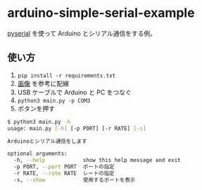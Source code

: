 # arduino-simple-serial-example

[pyserial](https://pypi.org/project/pyserial/) を使って Arduino とシリアル通信をする例。

## 使い方

1. `pip install -r requirements.txt`
2. [画像](arduino/wiring.jpg) を参考に配線
3. USB ケーブルで Arduino と PC をつなぐ
4. `python3 main.py -p COM3`
5. ボタンを押す

```sh
$ python3 main.py -h
usage: main.py [-h] [-p PORT] [-r RATE] [-s]

Arduinoとシリアル通信をします

optional arguments:
  -h, --help            show this help message and exit
  -p PORT, --port PORT  ポートの指定
  -r RATE, --rate RATE  レートの指定
  -s, --show            使用するポートを表示
```
